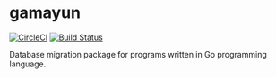 # gamayun

[![CircleCI](https://circleci.com/gh/darkodemic/gamayun/tree/master.svg?style=svg)](https://circleci.com/gh/darkodemic/gamayun/tree/master) [![Build Status](https://travis-ci.org/darkodemic/gamayun.svg?branch=master)](https://travis-ci.org/darkodemic/gamayun)

Database migration package for programs written in Go programming language.
